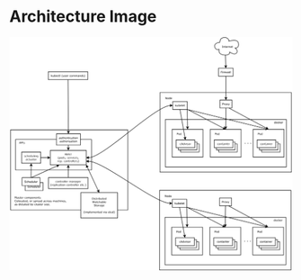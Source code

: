 # Architecture Image

![alt text](architecture/architecture.png?raw=true "Architecture kubernetes")

